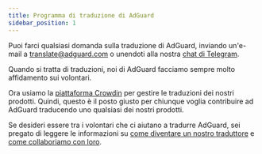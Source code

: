 ```yaml
---
title: Programma di traduzione di AdGuard
sidebar_position: 1
---
```


Puoi farci qualsiasi domanda sulla traduzione di AdGuard, inviando un'e-mail a [translate@adguard.com](mailto:translate@adguard.com) o unendoti alla nostra [chat di Telegram](https://t.me/joinchat/UVYTLcHbr8JmOGIy).

Quando si tratta di traduzioni, noi di AdGuard facciamo sempre molto affidamento sui volontari.

Ora usiamo la [piattaforma Crowdin](https://crowdin.com/) per gestire le traduzioni dei nostri prodotti. Quindi, questo è il posto giusto per chiunque voglia contribuire ad AdGuard traducendo uno qualsiasi dei nostri prodotti.

Se desideri essere tra i volontari che ci aiutano a tradurre AdGuard, sei pregato di leggere le informazioni su [come diventare un nostro traduttore](../become-translator) e [come collaboriamo con loro](../rewards).
